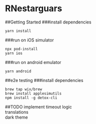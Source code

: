 # RNestarguars

##Getting Started
###install dependencies
```
yarn install
```

###run on iOS simulator
```
npx pod-install
yarn ios
```
###run on android emulator
```
yarn android
```

##e2e testing
###install dependencies
```
brew tap wix/brew
brew install applesimutils
npm install -g detox-cli
```

##TODO
implement timeout logic  
translations  
dark theme  
